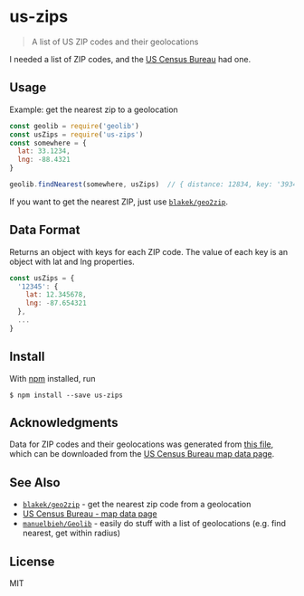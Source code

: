 # us-zips

> A list of US ZIP codes and their geolocations

I needed a list of ZIP codes, and the [US Census Bureau](http://www.census.gov/geo/maps-data/data/gazetteer2015.html) had one.

## Usage

Example: get the nearest zip to a geolocation

```js
const geolib = require('geolib')
const usZips = require('us-zips')
const somewhere = {
  lat: 33.1234,
  lng: -88.4321
}

geolib.findNearest(somewhere, usZips)  // { distance: 12834, key: '39341' }
```

If you want to get the nearest ZIP, just use [`blakek/geo2zip`](https://github.com/blakek/geo2zip).

## Data Format

Returns an object with keys for each ZIP code.  The value of each key is an object with lat and lng properties.

```js
const usZips = {
  '12345': {
    lat: 12.345678,
    lng: -87.654321
  },
  ...
}
```

## Install

With [npm](https://npmjs.org/) installed, run

```
$ npm install --save us-zips
```

## Acknowledgments

Data for ZIP codes and their geolocations was generated from [this file](http://www2.census.gov/geo/docs/maps-data/data/gazetteer/2015_Gazetteer/2015_Gaz_zcta_national.zip), which can be downloaded from the [US Census Bureau map data page](http://www.census.gov/geo/maps-data/data/gazetteer2015.html).

## See Also

- [`blakek/geo2zip`](https://github.com/blakek/geo2zip) - get the nearest zip code from a geolocation
- [US Census Bureau - map data page](http://www.census.gov/geo/maps-data/data/gazetteer2015.html)
- [`manuelbieh/Geolib`](https://github.com/manuelbieh/Geolib) - easily do stuff with a list of geolocations (e.g. find nearest, get within radius)

## License

MIT

